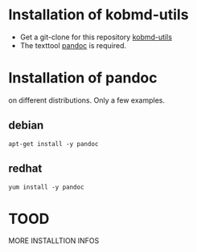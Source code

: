# Installation of kobmd-utils
* Get a git-clone for this repository [kobmd-utils](https://github.com/kobmaki/kobmd-utils)
* The texttool [pandoc](http://pandoc.org) is required.

# Installation of pandoc 
on different distributions. Only a few examples.

## debian 

    apt-get install -y pandoc

## redhat

    yum install -y pandoc

# TOOD
MORE INSTALLTION INFOS

